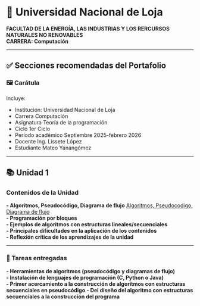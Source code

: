 # 📘 Universidad Nacional de Loja  
**FACULTAD DE LA ENERGÍA, LAS INDUSTRIAS Y LOS RERCURSOS NATURALES NO RENOVABLES**  
**CARRERA: Computación**

---

## ✅ Secciones recomendadas del Portafolio

### 🖼️ Carátula
Incluye:
- Institución: Universidad Nacional de Loja
- Carrera  Computación
- Asignatura  Teoría de la programación 
- Ciclo  1er Ciclo
- Período académico  Septiembre 2025-febrero 2026
- Docente  Ing. Lissete López
- Estudiante  Mateo Yanangómez

---

## 📚 Unidad 1

### Contenidos de la Unidad

**- Algoritmos, Pseudocódigo, Diagrama de flujo** [Algoritmos, Pseudocodigo, Diagrama de flujo](Algoritmos,-Pseudocodigo,-Diagrama-de-flujo)  
**- Programación por bloques**  
**- Ejemplos de algoritmos con estructuras lineales/secuenciales**  
**- Principales dificultades en la aplicación de los contenidos**  
**- Reflexión crítica de los aprendizajes de la unidad**

---

### 📝 Tareas entregadas
**- Herramientas de algoritmos (pseudocódigo y diagramas de flujo)**  
**- Instalación de lenguajes de programación (C, Python o Java)**  
**- Primer acercamiento a la construcción de algoritmos con estructuras secuenciales en pseudocódigo** 
**- Del diseño del algoritmo con estructuras secuenciales a la construcción del programa**  
